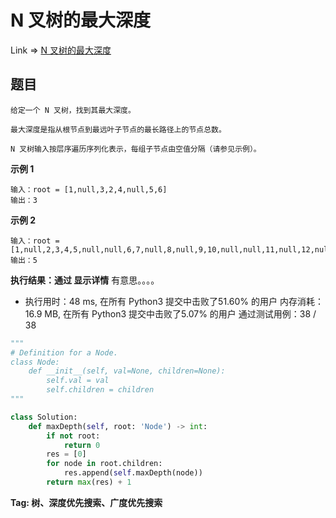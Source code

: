# N 叉树的最大深度

Link => [N 叉树的最大深度](https://leetcode-cn.com/problems/maximum-depth-of-n-ary-tree/)

## 题目

    给定一个 N 叉树，找到其最大深度。

    最大深度是指从根节点到最远叶子节点的最长路径上的节点总数。

    N 叉树输入按层序遍历序列化表示，每组子节点由空值分隔（请参见示例）。

**示例 1**

    输入：root = [1,null,3,2,4,null,5,6]
    输出：3

**示例 2**

    输入：root = [1,null,2,3,4,5,null,null,6,7,null,8,null,9,10,null,null,11,null,12,null,13,null,null,14]
    输出：5

**执行结果：通过 显示详情**
有意思。。。。

- 执行用时：48 ms, 在所有 Python3 提交中击败了51.60% 的用户
内存消耗：16.9 MB, 在所有 Python3 提交中击败了5.07% 的用户
通过测试用例：38 / 38

```python
"""
# Definition for a Node.
class Node:
    def __init__(self, val=None, children=None):
        self.val = val
        self.children = children
"""

class Solution:
    def maxDepth(self, root: 'Node') -> int:
        if not root:
            return 0
        res = [0]
        for node in root.children:
            res.append(self.maxDepth(node))
        return max(res) + 1
```
**Tag: 树、深度优先搜索、广度优先搜索**
